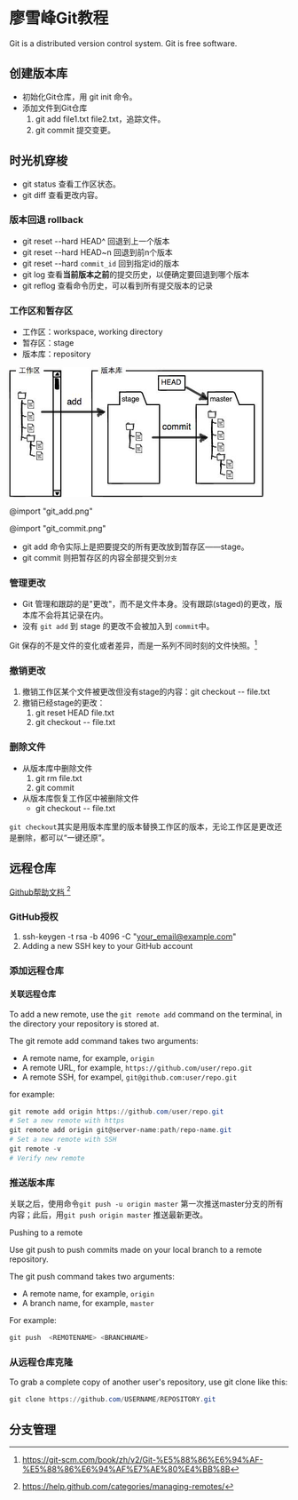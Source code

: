 # 廖雪峰Git教程

Git is a distributed version control system.
Git is free software.

## 创建版本库

- 初始化Git仓库，用 git init 命令。
- 添加文件到Git仓库
    1. git add file1.txt file2.txt，追踪文件。 <!-- 没有stage？ -->
    1. git commit 提交变更。

## 时光机穿梭

- git status 查看工作区状态。
- git diff 查看更改内容。

### 版本回退 rollback

- git reset --hard HEAD^ 回退到上一个版本
- git reset --hard HEAD~n 回退到前n个版本
- git reset --hard `commit_id` 回到指定id的版本
- git log 查看<b>当前版本之前</b>的提交历史，以便确定要回退到哪个版本
- git reflog 查看命令历史，可以看到所有提交版本的记录

### 工作区和暂存区

- 工作区：workspace, working directory
- 暂存区：stage
- 版本库：repository

![workspace_repository.png](workspace_repository.png)

<!-- @import "workspace_repository.png" -->

@import "git_add.png"

@import "git_commit.png"

- git add 命令实际上是把要提交的所有更改放到暂存区——stage。
- git commit 则把暂存区的内容全部提交到`分支`

### 管理更改

- Git 管理和跟踪的是"更改"，而不是文件本身。没有跟踪(staged)的更改，版本库不会将其记录在内。
- 没有 `git add` 到 stage 的更改不会被加入到 `commit`中。

Git 保存的不是文件的变化或者差异，而是一系列不同时刻的文件快照。[^1]

[^1]: https://git-scm.com/book/zh/v2/Git-%E5%88%86%E6%94%AF-%E5%88%86%E6%94%AF%E7%AE%80%E4%BB%8B

### 撤销更改

1. 撤销工作区某个文件被更改但没有stage的内容：git checkout -- file.txt
1. 撤销已经stage的更改：
    1. git reset HEAD file.txt
    1. git checkout -- file.txt

### 删除文件

- 从版本库中删除文件
  1. git rm file.txt
  1. git commit <!-- 删除后要提交 -->
- 从版本库恢复工作区中被删除文件
  - git checkout -- file.txt

`git checkout`其实是用版本库里的版本替换工作区的版本，无论工作区是更改还是删除，都可以“一键还原”。

## 远程仓库

[ Github帮助文档 ](https://help.github.com/categories/managing-remotes/) [^2]

[^2]:https://help.github.com/categories/managing-remotes/

### GitHub授权

1. ssh-keygen -t rsa -b 4096 -C "your_email@example.com"
1. Adding a new SSH key to your GitHub account

### 添加远程仓库

#### 关联远程仓库

To add a new remote, use the `git remote add` command on the terminal, in the directory your repository is stored at.

The git remote add command takes two arguments:

- A remote name, for example, `origin`
- A remote URL, for example, `https://github.com/user/repo.git`
- A remote SSH, for exampel, `git@github.com:user/repo.git`

for example:

```powershell
git remote add origin https://github.com/user/repo.git
# Set a new remote with https
git remote add origin git@server-name:path/repo-name.git
# Set a new remote with SSH
git remote -v
# Verify new remote
```

### 推送版本库

关联之后，使用命令`git push -u origin master` 第一次推送master分支的所有内容；此后，用`git push origin master` 推送最新更改。

Pushing to a remote

Use git push to push commits made on your local branch to a remote repository.

The git push command takes two arguments:

- A remote name, for example, `origin`
- A branch name, for example, `master`

For example:

```powershell
git push  <REMOTENAME> <BRANCHNAME>
```

### 从远程仓库克隆

To grab a complete copy of another user's repository, use git clone like this:

```powershell
git clone https://github.com/USERNAME/REPOSITORY.git
```

## 分支管理
